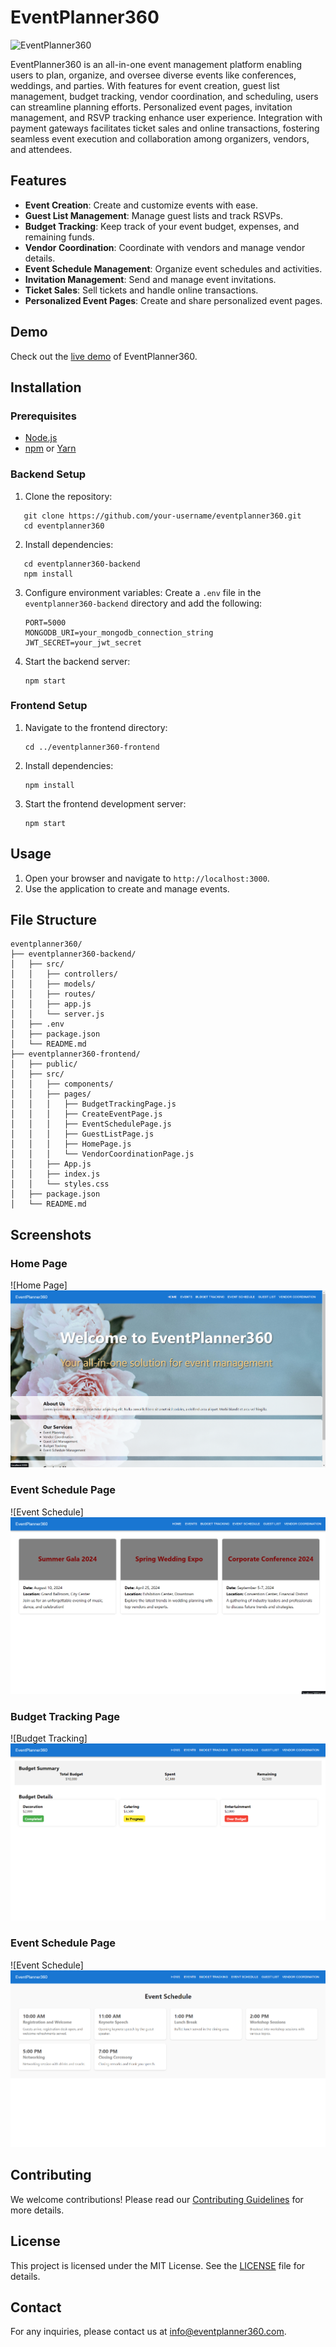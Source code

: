 
# EventPlanner360

![EventPlanner360](https://images.unsplash.com/photo-1566843971072-feb2671ed2d9?ixid=M3wxMjA3fDB8MHxwaG90by1wYWdlfHx8fGVufDB8fHx8&ixlib=rb-1.2.1&auto=format&fit=crop&w=1650&q=80)

EventPlanner360 is an all-in-one event management platform enabling users to plan, organize, and oversee diverse events like conferences, weddings, and parties. With features for event creation, guest list management, budget tracking, vendor coordination, and scheduling, users can streamline planning efforts. Personalized event pages, invitation management, and RSVP tracking enhance user experience. Integration with payment gateways facilitates ticket sales and online transactions, fostering seamless event execution and collaboration among organizers, vendors, and attendees.

## Features

- **Event Creation**: Create and customize events with ease.
- **Guest List Management**: Manage guest lists and track RSVPs.
- **Budget Tracking**: Keep track of your event budget, expenses, and remaining funds.
- **Vendor Coordination**: Coordinate with vendors and manage vendor details.
- **Event Schedule Management**: Organize event schedules and activities.
- **Invitation Management**: Send and manage event invitations.
- **Ticket Sales**: Sell tickets and handle online transactions.
- **Personalized Event Pages**: Create and share personalized event pages.

## Demo

Check out the [live demo](#) of EventPlanner360.

## Installation

### Prerequisites

- [Node.js](https://nodejs.org/)
- [npm](https://www.npmjs.com/) or [Yarn](https://yarnpkg.com/)

### Backend Setup

1. Clone the repository:
```
   git clone https://github.com/your-username/eventplanner360.git
   cd eventplanner360
```

2. Install dependencies:
```
   cd eventplanner360-backend
   npm install
```

3. Configure environment variables:
   Create a `.env` file in the `eventplanner360-backend` directory and add the following:
   ```
   PORT=5000
   MONGODB_URI=your_mongodb_connection_string
   JWT_SECRET=your_jwt_secret
   ```

4. Start the backend server:
   ```
   npm start
   ```

### Frontend Setup

1. Navigate to the frontend directory:
   ```
   cd ../eventplanner360-frontend
   ```

2. Install dependencies:
   ```
   npm install
   ```

3. Start the frontend development server:
   ```
   npm start
   ```

## Usage

1. Open your browser and navigate to `http://localhost:3000`.
2. Use the application to create and manage events.

## File Structure

```
eventplanner360/
├── eventplanner360-backend/
│   ├── src/
│   │   ├── controllers/
│   │   ├── models/
│   │   ├── routes/
│   │   ├── app.js
│   │   └── server.js
│   ├── .env
│   ├── package.json
│   └── README.md
├── eventplanner360-frontend/
│   ├── public/
│   ├── src/
│   │   ├── components/
│   │   ├── pages/
│   │   │   ├── BudgetTrackingPage.js
│   │   │   ├── CreateEventPage.js
│   │   │   ├── EventSchedulePage.js
│   │   │   ├── GuestListPage.js
│   │   │   ├── HomePage.js
│   │   │   └── VendorCoordinationPage.js
│   │   ├── App.js
│   │   ├── index.js
│   │   └── styles.css
│   ├── package.json
│   └── README.md
```

## Screenshots

### Home Page
![Home Page]<img src="./home.png">

### Event Schedule Page
![Event Schedule]<img src="./event.png">

### Budget Tracking Page
![Budget Tracking]<img src="./buget.png">

### Event Schedule Page
![Event Schedule] <img src="./schedule.png">
## Contributing

We welcome contributions! Please read our [Contributing Guidelines](CONTRIBUTING.md) for more details.

## License

This project is licensed under the MIT License. See the [LICENSE](LICENSE) file for details.

## Contact

For any inquiries, please contact us at [info@eventplanner360.com](mailto:info@eventplanner360.com).

